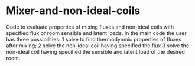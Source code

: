 # Mixer-and-non-ideal-coils
Code to evaluate properties of mixing fluxes and non-ideal coils with specified flux or room sensible and latent loads.
In the main code the user has three possibilities: 
1 solve to find thermodynmic properties of fluxes after mixing;
2 solve the non-ideal coil having specified the flux
3 solve the non-ideal coil having specified the sensible and latent load of the desired room.
